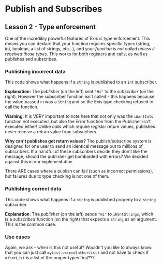 # Publish and Subscribes

## Lesson 2 - Type enforcement

One of the incredibly powerful features of Exis is type enforcement. This means you can declare that your function requires specific types (string, int, boolean, a list of strings, etc...), and your *function is not called unless it received those types*. This works for both registers and calls, as well as publishes and subscribes.

### Publishing incorrect data

This code shows what happens if a `string` is published to an `int` subscriber.

<exis-code name="Tour Pub/Sub Lesson 2 Fails"></exis-code>

**Explanation:** The *publisher* (on the left) sent `"Hi"` to the *subscriber* (on the right). However the subscriber function isn't called - this happens because the value passed in was a `String` and so the Exis type checking refused to call the function.

__Warning__: It is VERY important to note here that not only was the `iWantInts` function not executed, but also the Error function from the Publisher isn't executed either! Unlike *calls* which require *register* return values, publishes never receive a return value from subscribers.

**Why can't publishes get return values?** The publish/subscribe system is designed for one user to send an identical message out to millions of subscribers. If a handful of these subscribers decide they don't like the message, should the publisher get bombarded with errors? We decided against this in our implementation.

There ARE cases where a publish can fail (such as incorrect permissions), but failures due to type checking is not one of them.

### Publishing correct data

This code shows what happens if a `string` is published properly to a `string` subscriber.

<exis-code name="Tour Pub/Sub Lesson 2 Works"></exis-code>

**Explanation:** The *publisher* (on the left) sends `"Hi"` to `iWantStrings`, which is a *subscribed* function (on the right) that expects a `string` as an argument. This is the common case.

### Use cases

Again, we ask - when is this not useful? Wouldn't you like to always know that you can just call `myList.extend(otherList)` and not have to check if `otherList` is a list of the proper types first???

<!--**Up next:** Type enforcement for collections of types between publishers and subscribers in [Lesson 3](/pages/tour/pubsub-lesson3.md).-->
